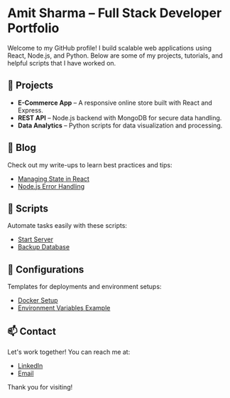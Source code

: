 # Amit Sharma – Full Stack Developer Portfolio

Welcome to my GitHub profile! I build scalable web applications using React, Node.js, and Python. Below are some of my projects, tutorials, and helpful scripts that I have worked on.

## 📂 Projects
- **E-Commerce App** – A responsive online store built with React and Express.
- **REST API** – Node.js backend with MongoDB for secure data handling.
- **Data Analytics** – Python scripts for data visualization and processing.

## 📄 Blog
Check out my write-ups to learn best practices and tips:
- [Managing State in React](./blog/react-state-management.md)
- [Node.js Error Handling](./blog/node-js-error-handling.md)

## 🚀 Scripts
Automate tasks easily with these scripts:
- [Start Server](./scripts/start-server.sh)
- [Backup Database](./scripts/backup-db.py)

## 📂 Configurations
Templates for deployments and environment setups:
- [Docker Setup](./configs/docker-compose.yml)
- [Environment Variables Example](./configs/env.example)

## 📫 Contact
Let's work together! You can reach me at:
- [LinkedIn](https://linkedin.com/in/amit-sharma-160786182)
- [Email](mailto:amit@example.com)

Thank you for visiting!
